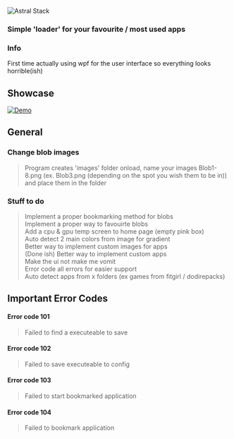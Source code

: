 ![Astral Stack](https://media.discordapp.net/attachments/908858749119258637/1123581107481366599/AstralSmall.png)

### Simple 'loader' for your favourite / most used apps
### Info
First time actually using wpf for the user interface so everything looks horrible(ish) 

## Showcase

[![Demo](https://cdn.discordapp.com/attachments/1115532270892240939/1123530021328388146/demo4.gif)](https://cdn.discordapp.com/attachments/1115532270892240939/1123530001791340635/2023-06-28_11-25-12.mp4)


## General

### Change blob images
> Program creates 'images' folder onload, name your images Blob1-8.png (ex. Blob3.png (depending on the spot you wish them to be in)) and place them in the folder

### Stuff to do

> Implement a proper bookmarking method for blobs <br>
> Implement a proper way to favouirte blobs <br>
> Add a cpu & gpu temp screen to home page (empty pink box) <br>
> Auto detect 2 main colors from image for gradient <br>
> Better way to implement custom images for apps <br>
>(Done ish) Better way to implement custom apps <br>
> Make the ui not make me vomit <br>
> Error code all errors for easier support <br>
> Auto detect apps from x folders (ex games from fitgirl / dodirepacks) <br>

## Important Error Codes

#### Error code 101
> Failed to find a executeable to save

#### Error code 102
> Failed to save executeable to config

#### Error code 103
> Failed to start bookmarked application

#### Error code 104
> Failed to bookmark application
